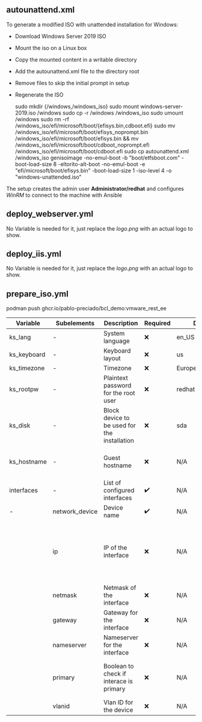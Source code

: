 
## autounattend.xml

To generate a modified ISO with unattended installation for Windows:

- Download Windows Server 2019 ISO
- Mount the iso on a Linux box
- Copy the mounted content in a writable directory
- Add the autounattend.xml file to the directory root
- Remove files to skip the initial prompt in setup
- Regenerate the ISO

    sudo mkdir {/windows,/windows_iso}
    sudo mount windows-server-2019.iso /windows
    sudo cp -r /windows /windows_iso
    sudo umount /windows
    sudo rm -rf /windows_iso/efi/microsoft/boot/{efisys.bin,cdboot.efi}
    sudo mv /windows_iso/efi/microsoft/boot/efisys_noprompt.bin /windows_iso/efi/microsoft/boot/efisys.bin && mv /windows_iso/efi/microsoft/boot/cdboot_noprompt.efi /windows_iso/efi/microsoft/boot/cdboot.efi
    sudo cp autounattend.xml /windows_iso
    genisoimage   -no-emul-boot -b "boot/etfsboot.com" -boot-load-size 8 -eltorito-alt-boot -no-emul-boot -e "efi/microsoft/boot/efisys.bin" -boot-load-size 1 -iso-level 4 -o "windows-unattended.iso"

The setup creates the admin user **Administrator/redhat** and configures *WinRM* to connect to the machine with Ansible

## deploy_webserver.yml

No Variable is needed for it, just replace the *logo.png* with an actual logo to show.

## deploy_iis.yml

No Variable is needed for it, just replace the *logo.png* with an actual logo to show.

## prepare_iso.yml

podman push ghcr.io/pablo-preciado/bcl_demo:vmware_rest_ee

| Variable | Subelements | Description | Required | Default | Notes |
| -- | -- | -- | -- | -- | -- |
| ks_lang                 | - | System language                                 | :x: | en_US | |
| ks_keyboard             | - | Keyboard layout                                 | :x: | us | |
| ks_timezone             | - | Timezone                                        | :x: | Europe/Amsterdam | |
| ks_rootpw               | - | Plaintext password for the root user            | :x: | redhat | |
| ks_disk                 | - | Block device to be used for the installation    | :x: | sda | |
| ks_hostname             | - | Guest hostname                                  | :x: | N/A | Mandatory if primary interfaces is static |
| interfaces              | - | List of configured interfaces                   | :heavy_check_mark: | N/A |
| - | network_device    | Device name                                     | :heavy_check_mark: | N/A | |
|| ip                | IP of the interface                             | :x: | N/A | If set, other fields are mandatory for static configuration. If not set, DHCP will be used
|| netmask           | Netmask of the interface                        | :x: | N/A | Mandatory if *ip* is static
|| gateway           | Gateway for the interface                       | :x: | N/A | Mandatory if *ip* is static
|| nameserver        | Nameserver for the interface                    | :x: | N/A | Mandatory if *ip* is static
|| primary           | Boolean to check if interace is primary         | :x: | N/A | Mandatory if *ip* is static. If true, *ks_hostname* must be set
|| vlanid            | Vlan ID for the device                          | :x: | N/A | Mandatory if *ip* is static

